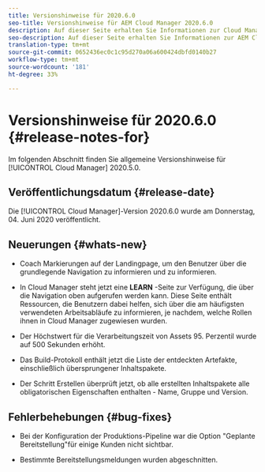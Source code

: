 ```yaml
---
title: Versionshinweise für 2020.6.0
seo-title: Versionshinweise für AEM Cloud Manager 2020.6.0
description: Auf dieser Seite erhalten Sie Informationen zur Cloud Manager-Version 2020.6.0.
seo-description: Auf dieser Seite erhalten Sie Informationen zur AEM Cloud Manager-Version 2020.6.0.
translation-type: tm+mt
source-git-commit: 0652436ec0c1c95d270a06a600424dbfd0140b27
workflow-type: tm+mt
source-wordcount: '181'
ht-degree: 33%

---
```


# Versionshinweise für 2020.6.0 {#release-notes-for}

Im folgenden Abschnitt finden Sie allgemeine Versionshinweise für [!UICONTROL Cloud Manager] 2020.5.0.

## Veröffentlichungsdatum {#release-date}

Die [!UICONTROL Cloud Manager]-Version 2020.6.0 wurde am Donnerstag, 04. Juni 2020 veröffentlicht.

## Neuerungen {#whats-new}

* Coach Markierungen auf der Landingpage, um den Benutzer über die grundlegende Navigation zu informieren und zu informieren.

* In Cloud Manager steht jetzt eine **LEARN** -Seite zur Verfügung, die über die Navigation oben aufgerufen werden kann. Diese Seite enthält Ressourcen, die Benutzern dabei helfen, sich über die am häufigsten verwendeten Arbeitsabläufe zu informieren, je nachdem, welche Rollen ihnen in Cloud Manager zugewiesen wurden.

* Der Höchstwert für die Verarbeitungszeit von Assets 95. Perzentil wurde auf 500 Sekunden erhöht.

* Das Build-Protokoll enthält jetzt die Liste der entdeckten Artefakte, einschließlich übersprungener Inhaltspakete.

* Der Schritt Erstellen überprüft jetzt, ob alle erstellten Inhaltspakete alle obligatorischen Eigenschaften enthalten - Name, Gruppe und Version.

## Fehlerbehebungen {#bug-fixes}


* Bei der Konfiguration der Produktions-Pipeline war die Option &quot;Geplante Bereitstellung&quot;für einige Kunden nicht sichtbar.

* Bestimmte Bereitstellungsmeldungen wurden abgeschnitten.



